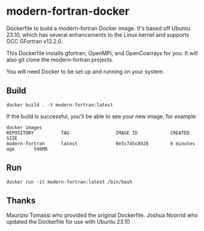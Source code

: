# modern-fortran-docker

Dockerfile to build a modern-fortran Docker image.
It's based off Ubuntu 23.10, which has several enhancements to the Linux kernel and supports 
GCC GFortran v13.2.0.

This Dockerfile installs gfortran, OpenMPI, and OpenCoarrays for you.
It will also git clone the modern-fortran projects.

You will need Docker to be set up and running on your system.

## Build

```
docker build . -t modern-fortran:latest
```

If the build is successful, you'll be able to see your new image, for example:

```
docker images
REPOSITORY          TAG                 IMAGE ID            CREATED             SIZE
modern-fortran      latest              0e5c745c8928        6 minutes ago       546MB
```

## Run

```
docker run -it modern-fortran:latest /bin/bash
```

## Thanks

Maurizio Tomassi who provided the original Dockerfile.
Joshua Noorrid who updated the Dockerfile for use with Ubuntu 23.10
